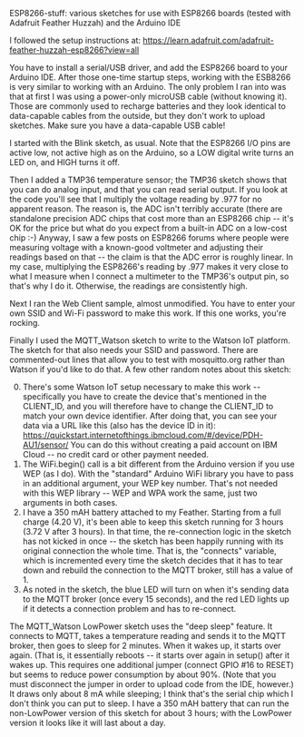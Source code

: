 ESP8266-stuff: various sketches for use with ESP8266 boards (tested with Adafruit Feather Huzzah) and the Arduino IDE

I followed the setup instructions at:
  https://learn.adafruit.com/adafruit-feather-huzzah-esp8266?view=all

You have to install a serial/USB driver, and add the ESP8266 board to your Arduino IDE. After those one-time
startup steps, working with the ESB8266 is very similar to working with an Arduino.
The only problem I ran into was that at first I was using a power-only microUSB cable (without knowing it).
Those are commonly used to recharge batteries and they look identical to data-capable cables from the
outside, but they don't work to upload sketches. Make sure you have a data-capable USB cable!

I started with the Blink sketch, as usual. Note that the ESP8266 I/O pins are active low, not active high
as on the Arduino, so a LOW digital write turns an LED on, and HIGH turns it off.

Then I added a TMP36 temperature sensor; the TMP36 sketch shows that you can do analog input, and that you
can read serial output. If you look at the code you'll see that I multiply the voltage reading by .977 for
no apparent reason. The reason is, the ADC isn't terribly accurate (there are standalone precision ADC chips
that cost more than an ESP8266 chip -- it's OK for the price but what do you expect from a built-in ADC on
a low-cost chip :-) Anyway, I saw a few posts on ESP8266 forums where people were measuring voltage with a
known-good voltmeter and adjusting their readings based on that -- the claim is that the ADC error is roughly
linear. In my case, multiplying the ESP8266's reading by .977 makes it very close to what I measure when I
connect a multimeter to the TMP36's output pin, so that's why I do it. Otherwise, the readings are consistently
high.

Next I ran the Web Client sample, almost unmodified. You have to enter your own SSID and Wi-Fi password to
make this work. If this one works, you're rocking.

Finally I used the MQTT_Watson sketch to write to the Watson IoT platform. The sketch for that also needs
your SSID and password. There are commented-out lines that allow you to test with mosquitto.org rather than
Watson if you'd like to do that. A few other random notes about this sketch:

0. There's some Watson IoT setup necessary to make this work -- specifically you have to create the device
   that's mentioned in the CLIENT_ID, and you will therefore have to change the CLIENT_ID to match your own
   device identifier. After doing that, you can see your data via a URL like this (also has the device ID in it):
   https://quickstart.internetofthings.ibmcloud.com/#/device/PDH-AU1/sensor/
   You can do this without creating a paid account on IBM Cloud -- no credit card or other payment needed.
1. The WiFi.begin() call is a bit different from the Arduino version if you use WEP (as I do). With the "standard"
   Arduino WiFi library you have to pass in an additional argument, your WEP key number. That's not needed with
   this WEP library -- WEP and WPA work the same, just two arguments in both cases.
2. I have a 350 mAH battery attached to my Feather. Starting from a full charge (4.20 V), it's been able to keep
   this sketch running for 3 hours (3.72 V after 3 hours). In that time, the re-connection logic in the sketch
   has not kicked in once -- the sketch has been happily running with its original connection the whole time.
   That is, the "connects" variable, which is incremented every time the sketch decides that it has to tear down
   and rebuild the connection to the MQTT broker, still has a value of 1.
3. As noted in the sketch, the blue LED will turn on when it's sending data to the MQTT broker (once every 15
   seconds), and the red LED lights up if it detects a connection problem and has to re-connect.

The MQTT_Watson LowPower sketch uses the "deep sleep" feature. It connects to MQTT, takes a temperature reading
and sends it to the MQTT broker, then goes to sleep for 2 minutes. When it wakes up, it starts over again. (That
is, it essentially reboots -- it starts over again in setup() after it wakes up. This requires one additional
jumper (connect GPIO #16 to RESET) but seems to reduce power consumption by about 90%. (Note that you must
disconnect the jumper in order to upload code from the IDE, however.) It draws only about 8 mA while sleeping;
I think that's the serial chip which I don't think you can put to sleep. I have a 350 mAH battery that can run
the non-LowPower version of this sketch for about 3 hours; with the LowPower version it looks like it will last
about a day.
